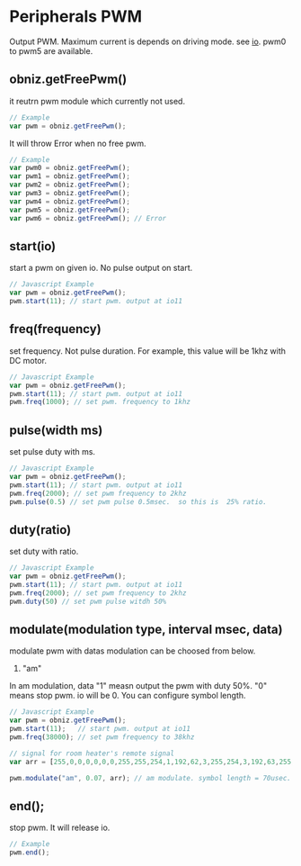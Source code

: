 # Peripherals PWM
Output PWM.
Maximum current is depends on driving mode. see [io](./io).
pwm0 to pwm5 are available.

## obniz.getFreePwm()
it reutrn pwm module which currently not used.

```Javascript
// Example
var pwm = obniz.getFreePwm();
```
It will throw Error when no free pwm.
```Javascript
// Example
var pwm0 = obniz.getFreePwm();
var pwm1 = obniz.getFreePwm();
var pwm2 = obniz.getFreePwm();
var pwm3 = obniz.getFreePwm();
var pwm4 = obniz.getFreePwm();
var pwm5 = obniz.getFreePwm();
var pwm6 = obniz.getFreePwm(); // Error
```

## start(io)
start a pwm on given io.
No pulse output on start.

```Javascript
// Javascript Example
var pwm = obniz.getFreePwm();
pwm.start(11); // start pwm. output at io11
```
## freq(frequency)
set frequency. Not pulse duration.
For example, this value will be 1khz with DC motor.

```Javascript
// Javascript Example
var pwm = obniz.getFreePwm();
pwm.start(11); // start pwm. output at io11
pwm.freq(1000); // set pwm. frequency to 1khz
```
## pulse(width ms)
set pulse duty with ms.

```Javascript
// Javascript Example
var pwm = obniz.getFreePwm();
pwm.start(11); // start pwm. output at io11
pwm.freq(2000); // set pwm frequency to 2khz
pwm.pulse(0.5) // set pwm pulse 0.5msec.  so this is  25% ratio.
```
## duty(ratio)
set duty with ratio.

```Javascript
// Javascript Example
var pwm = obniz.getFreePwm();
pwm.start(11); // start pwm. output at io11
pwm.freq(2000); // set pwm frequency to 2khz
pwm.duty(50) // set pwm pulse witdh 50%
```

## modulate(modulation type, interval msec, data)
modulate pwm with datas
modulation can be choosed from below.

1. "am"

In am modulation, data "1" measn output the pwm with duty 50%. "0" means stop pwm. io will be 0.
You can configure symbol length.

```Javascript
// Javascript Example
var pwm = obniz.getFreePwm();
pwm.start(11);   // start pwm. output at io11
pwm.freq(38000); // set pwm frequency to 38khz

// signal for room heater's remote signal
var arr = [255,0,0,0,0,0,0,255,255,254,1,192,62,3,255,254,3,192,63,255,192,60,3,224,62,3,255,254,3,255,254,3,224,62,3,224,63,255,192,63,255,224,62,3,224,62,3,224,62,3,224,62,3,240,31,3,240,31,1,240,31,1,255,255,1,240,31,1,240,31,1,248,31,129,240,31,255,248,31,129,248,15,128,248,15,255,248,15,128,248,15,128,248,15,128,252,15,255,255];

pwm.modulate("am", 0.07, arr); // am modulate. symbol length = 70usec.
```
## end();
stop pwm. It will release io.

```Javascript
// Example
pwm.end();
```